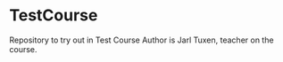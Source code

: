 TestCourse
==========

Repository to try out in Test Course
Author is Jarl Tuxen, teacher on the course.
